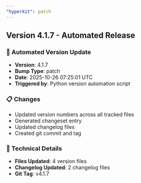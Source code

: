 ```yaml
---
"hyperkit": patch
---
```


## Version 4.1.7 - Automated Release

### 🚀 Automated Version Update
- **Version**: 4.1.7
- **Bump Type**: patch
- **Date**: 2025-10-26 07:25:01 UTC
- **Triggered by**: Python version automation script

### 📋 Changes
- Updated version numbers across all tracked files
- Generated changeset entry
- Updated changelog files
- Created git commit and tag

### 🔧 Technical Details
- **Files Updated**: 4 version files
- **Changelog Updated**: 2 changelog files
- **Git Tag**: v4.1.7
